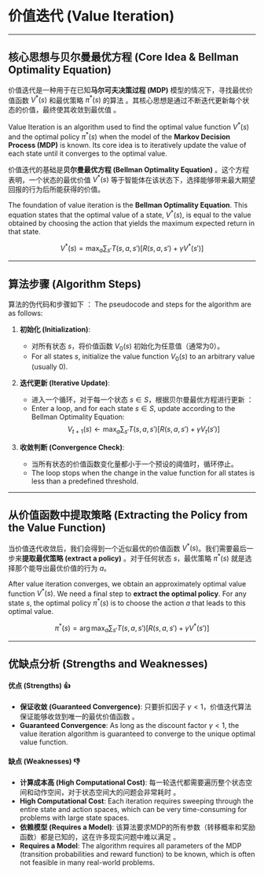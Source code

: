 # 价值迭代 (Value Iteration)

---

## 核心思想与贝尔曼最优方程 (Core Idea & Bellman Optimality Equation)

 价值迭代是一种用于在已知**马尔可夫决策过程 (MDP)** 模型的情况下，寻找最优价值函数 $V^*(s)$ 和最优策略 $\pi^*(s)$ 的算法 。其核心思想是通过不断迭代更新每个状态的价值，最终使其收敛到最优值 。

 Value Iteration is an algorithm used to find the optimal value function $V^*(s)$ and the optimal policy $\pi^*(s)$ when the model of the **Markov Decision Process (MDP)** is known.  Its core idea is to iteratively update the value of each state until it converges to the optimal value.

 价值迭代的基础是**贝尔曼最优方程 (Bellman Optimality Equation)** 。这个方程表明，一个状态的最优价值 $V^*(s)$ 等于智能体在该状态下，选择能够带来最大期望回报的行为后所能获得的价值。

 The foundation of value iteration is the **Bellman Optimality Equation**. This equation states that the optimal value of a state, $V^*(s)$, is equal to the value obtained by choosing the action that yields the maximum expected return in that state.

$$V^*(s) = \max_a \sum_{s'} T(s, a, s') [R(s, a, s') + \gamma V^*(s')]$$

---

## 算法步骤 (Algorithm Steps)

算法的伪代码和步骤如下 ：
The pseudocode and steps for the algorithm are as follows:

1.  **初始化 (Initialization)**:
    * 对所有状态 $s$，将价值函数 $V_0(s)$ 初始化为任意值（通常为0）。
    * For all states $s$, initialize the value function $V_0(s)$ to an arbitrary value (usually 0).

2.  **迭代更新 (Iterative Update)**:
    *  进入一个循环，对于每一个状态 $s \in S$，根据贝尔曼最优方程进行更新 ：
    *  Enter a loop, and for each state $s \in S$, update according to the Bellman Optimality Equation:
    $$V_{t+1}(s) \leftarrow \max_a \sum_{s'} T(s, a, s') [R(s, a, s') + \gamma V_t(s')]$$

3.  **收敛判断 (Convergence Check)**:
    * 当所有状态的价值函数变化量都小于一个预设的阈值时，循环停止。
    * The loop stops when the change in the value function for all states is less than a predefined threshold.

---

## 从价值函数中提取策略 (Extracting the Policy from the Value Function)

 当价值迭代收敛后，我们会得到一个近似最优的价值函数 $V^*(s)$。我们需要最后一步来**提取最优策略 (extract a policy)** 。对于任何状态 $s$，最优策略 $\pi^*(s)$ 就是选择那个能导出最优价值的行为 $a$。

After value iteration converges, we obtain an approximately optimal value function $V^*(s)$.  We need a final step to **extract the optimal policy**. For any state $s$, the optimal policy $\pi^*(s)$ is to choose the action $a$ that leads to this optimal value.

$$\pi^*(s) = \arg\max_a \sum_{s'} T(s, a, s') [R(s, a, s') + \gamma V^*(s')]$$

---

## 优缺点分析 (Strengths and Weaknesses)

#### 优点 (Strengths) 👍

*  **保证收敛 (Guaranteed Convergence)**: 只要折扣因子 $\gamma < 1$，价值迭代算法保证能够收敛到唯一的最优价值函数 。
*  **Guaranteed Convergence**: As long as the discount factor $\gamma < 1$, the value iteration algorithm is guaranteed to converge to the unique optimal value function.

#### 缺点 (Weaknesses) 👎

*  **计算成本高 (High Computational Cost)**: 每一轮迭代都需要遍历整个状态空间和动作空间，对于状态空间大的问题会非常耗时 。
*  **High Computational Cost**: Each iteration requires sweeping through the entire state and action spaces, which can be very time-consuming for problems with large state spaces.
*  **依赖模型 (Requires a Model)**: 该算法要求MDP的所有参数（转移概率和奖励函数）都是已知的，这在许多现实问题中难以满足 。
*  **Requires a Model**: The algorithm requires all parameters of the MDP (transition probabilities and reward function) to be known, which is often not feasible in many real-world problems.